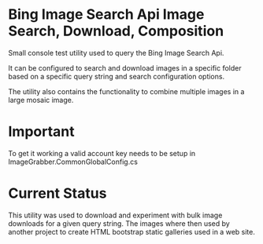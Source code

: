 Bing Image Search Api Image Search, Download, Composition
=============================

Small console test utility used to query the Bing Image Search Api.


It can be configured to search and download images in a specific folder based 
on a specific query string and search configuration options.

The utility also contains the functionality to combine multiple images in a large mosaic image.


Important
===============================
To get it working a valid account key needs to be setup in  ImageGrabber.CommonGlobalConfig.cs

Current Status
==
This utility was used to download and experiment with bulk image downloads for a given query string. The images where then
used by another project to create HTML bootstrap static galleries used in a web site.

